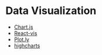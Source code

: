 # Data Visualization 

- [Chart.js](https://www.chartjs.org/)  
- [React-vis](https://uber.github.io/react-vis/)  
- [Plot.ly](https://plot.ly/)
- [highcharts](https://www.highcharts.com/)
